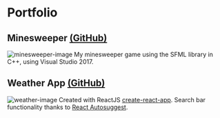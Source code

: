 
# Portfolio 


## Minesweeper  [(GitHub)](https://github.com/LarryNUofU/LarryNguyen-Minesweeper)

![minesweeper-image](https://larrynuofu.github.io/minesweeper5.gif)
My minesweeper game using the SFML library in C++, using Visual Studio 2017.

## Weather App  [(GitHub)](https://github.com/LarryNUofU/LarryNguyen-WeatherApp)

![weather-image](https://larrynuofu.github.io/weather.gif)
Created with ReactJS [create-react-app](https://github.com/facebook/create-react-app). Search bar functionality thanks to [React Autosuggest](https://github.com/moroshko/react-autosuggest).
